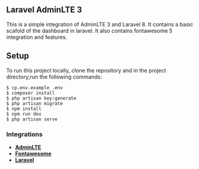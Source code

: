 

## Laravel AdminLTE 3

This is a simple integration of AdminLTE 3 and Laravel 8. It contains a basic scafold of the dashboard in laravel. It also contains fontawesome 5 integration and features. 



## Setup

To run this project locally, clone the repository and in the project directory,run the following commands:

```
$ cp.env.example .env
$ composer install
$ php artisan key:generate
$ php artisan migrate
$ npm install
$ npm run dev
$ php artisan serve
```


### Integrations

- **[AdminLTE](https://adminlte.io/)**
- **[Fontawesome](https://fontawesome.com/)**
- **[Laravel](https://laravel.com/)**

